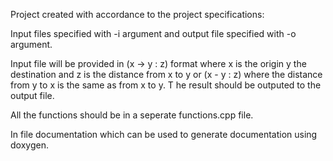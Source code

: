 Project created with accordance to the project specifications:

Input files specified with -i argument and output file specified with -o argument.

Input file will be provided in (x -> y : z) format where x is the origin y the destination and z is the distance from x to y or (x - y : z) where the distance from y to x is the same as from x to y.
T
he result should be outputed to the output file.

All the functions should be in a seperate functions.cpp file.

In file documentation which can be used to generate documentation using doxygen. 
